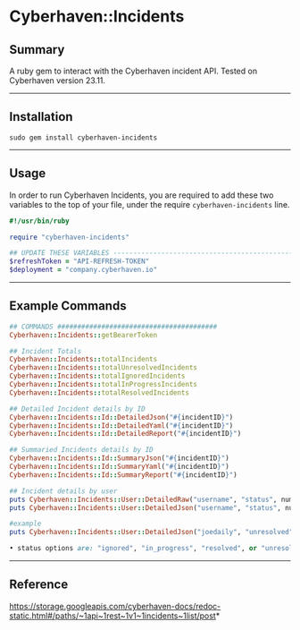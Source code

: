 # Cyberhaven::Incidents


## Summary
A ruby gem to interact with the Cyberhaven incident API. Tested on Cyberhaven version 23.11.

---
## Installation

`sudo gem install cyberhaven-incidents`

---
## Usage

In order to run Cyberhaven Incidents, you are required to add these two variables to the top of your file, under the require `cyberhaven-incidents` line.

```ruby
#!/usr/bin/ruby

require "cyberhaven-incidents"

## UPDATE THESE VARIABLES ------------------------------------------------------
$refreshToken = "API-REFRESH-TOKEN"
$deployment = "company.cyberhaven.io"
```

---
## Example Commands

```ruby
## COMMANDS ########################################
Cyberhaven::Incidents::getBearerToken

## Incident Totals
Cyberhaven::Incidents::totalIncidents
Cyberhaven::Incidents::totalUnresolvedIncidents
Cyberhaven::Incidents::totalIgnoredIncidents
Cyberhaven::Incidents::totalInProgressIncidents
Cyberhaven::Incidents::totalResolvedIncidents

## Detailed Incident details by ID
Cyberhaven::Incidents::Id::DetailedJson("#{incidentID}")
Cyberhaven::Incidents::Id::DetailedYaml("#{incidentID}")
Cyberhaven::Incidents::Id::DetailedReport("#{incidentID}")

## Summaried Incidents details by ID
Cyberhaven::Incidents::Id::SummaryJson("#{incidentID}")
Cyberhaven::Incidents::Id::SummaryYaml("#{incidentID}")
Cyberhaven::Incidents::Id::SummaryReport("#{incidentID}")

## Incident details by user
puts Cyberhaven::Incidents::User::DetailedRaw("username", "status", numberOfEvents)
puts Cyberhaven::Incidents::User::DetailedJson("username", "status", numberOfEvents)

#example
puts Cyberhaven::Incidents::User::DetailedJson("joedaily", "unresolved", 100)

• status options are: "ignored", "in_progress", "resolved", or "unresolved"
```

---
## Reference
https://storage.googleapis.com/cyberhaven-docs/redoc-static.html#/paths/~1api~1rest~1v1~1incidents~1list/post*
